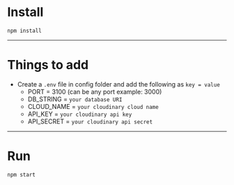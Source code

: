 # Install

`npm install`

---

# Things to add

- Create a `.env` file in config folder and add the following as `key = value`
  - PORT = 3100 (can be any port example: 3000)
  - DB_STRING = `your database URI`
  - CLOUD_NAME = `your cloudinary cloud name`
  - API_KEY = `your cloudinary api key`
  - API_SECRET = `your cloudinary api secret`

---

# Run

`npm start`
